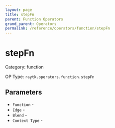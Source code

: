 ```yaml
---
layout: page
title: stepFn
parent: Function Operators
grand_parent: Operators
permalink: /reference/operators/function/stepFn
---
```


# stepFn



Category: function

OP Type: `raytk.operators.function.stepFn`

## Parameters

* `Function` - 
* `Edge` - 
* `Blend` - 
* `Context Type` -

